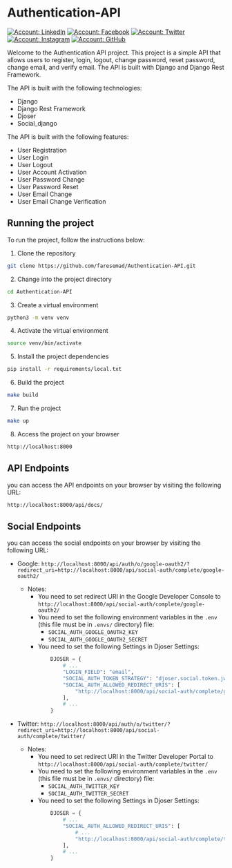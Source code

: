 # Authentication-API

[![Account: LinkedIn](https://img.shields.io/badge/Fares%20Emad-LinkedIn-0077b5)](https://www.linkedin.com/in/faresemad/)
[![Account: Facebook](https://img.shields.io/badge/Fares%20Emad-Facebook-3B5998)](https://www.facebook.com/faresemadx)
[![Account: Twitter](https://img.shields.io/badge/Fares%20Emad-Twitter-0084b4)](https://twitter.com/faresemadx)
[![Account: Instagram](https://img.shields.io/badge/Fares%20Emad-Instagram-966842)](https://www.instagram.com/faresemadx/)
[![Account: GitHub](https://img.shields.io/badge/Fares%20Emad-GitHub-2b3137)](https://www.github.com/faresemad/)

Welcome to the Authentication API project. This project is a simple API that allows users to register, login, logout, change password, reset password, change email, and verify email. The API is built with Django and Django Rest Framework.

The API is built with the following technologies:

- Django
- Django Rest Framework
- Djoser
- Social_django

The API is built with the following features:

- User Registration
- User Login
- User Logout
- User Account Activation
- User Password Change
- User Password Reset
- User Email Change
- User Email Change Verification

## Running the project

To run the project, follow the instructions below:

1. Clone the repository

```bash
git clone https://github.com/faresemad/Authentication-API.git
```

2. Change into the project directory

```bash
cd Authentication-API
```

3. Create a virtual environment

```bash
python3 -m venv venv
```

4. Activate the virtual environment

```bash
source venv/bin/activate
```

5. Install the project dependencies

```bash
pip install -r requirements/local.txt
```

6. Build the project

```bash
make build
```

7. Run the project

```bash
make up
```

8. Access the project on your browser

```bash
http://localhost:8000
```

## API Endpoints

you can access the API endpoints on your browser by visiting the following URL:

```bash
http://localhost:8000/api/docs/
```

## Social Endpoints

you can access the social endpoints on your browser by visiting the following URL:

- Google: `http://localhost:8000/api/auth/o/google-oauth2/?redirect_uri=http://localhost:8000/api/social-auth/complete/google-oauth2/`
   - Notes:
        - You need to set redirect URI in the Google Developer Console to `http://localhost:8000/api/social-auth/complete/google-oauth2/`
        - You need to set the following environment variables in the `.env` (this file must be in `.envs/` directory) file:
            - `SOCIAL_AUTH_GOOGLE_OAUTH2_KEY`
            - `SOCIAL_AUTH_GOOGLE_OAUTH2_SECRET`
        - You need to set the following Settings in Djoser Settings:
            ```python
                DJOSER = {
                    # ...
                    "LOGIN_FIELD": "email",
                    "SOCIAL_AUTH_TOKEN_STRATEGY": "djoser.social.token.jwt.TokenStrategy",
                    "SOCIAL_AUTH_ALLOWED_REDIRECT_URIS": [
                        "http://localhost:8000/api/social-auth/complete/google-oauth2/",
                    ],
                    # ...
                }
            ```

- Twitter: `http://localhost:8000/api/auth/o/twitter/?redirect_uri=http://localhost:8000/api/social-auth/complete/twitter/`
   - Notes:
        - You need to set redirect URI in the Twitter Developer Portal to `http://localhost:8000/api/social-auth/complete/twitter/`
        - You need to set the following environment variables in the `.env` (this file must be in `.envs/` directory) file:
            - `SOCIAL_AUTH_TWITTER_KEY`
            - `SOCIAL_AUTH_TWITTER_SECRET`
        - You need to set the following Settings in Djoser Settings:
            ```python
                DJOSER = {
                    # ...
                    "SOCIAL_AUTH_ALLOWED_REDIRECT_URIS": [
                        # ...
                        "http://localhost:8000/api/social-auth/complete/twitter/",
                    ],
                    # ...
                }
            ```
